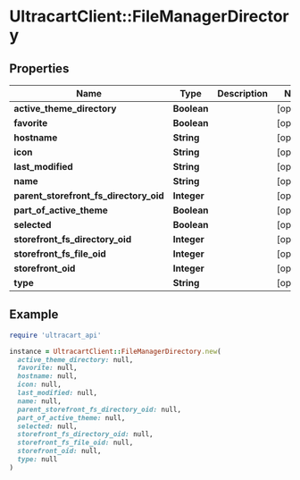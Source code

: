 # UltracartClient::FileManagerDirectory

## Properties

| Name | Type | Description | Notes |
| ---- | ---- | ----------- | ----- |
| **active_theme_directory** | **Boolean** |  | [optional] |
| **favorite** | **Boolean** |  | [optional] |
| **hostname** | **String** |  | [optional] |
| **icon** | **String** |  | [optional] |
| **last_modified** | **String** |  | [optional] |
| **name** | **String** |  | [optional] |
| **parent_storefront_fs_directory_oid** | **Integer** |  | [optional] |
| **part_of_active_theme** | **Boolean** |  | [optional] |
| **selected** | **Boolean** |  | [optional] |
| **storefront_fs_directory_oid** | **Integer** |  | [optional] |
| **storefront_fs_file_oid** | **Integer** |  | [optional] |
| **storefront_oid** | **Integer** |  | [optional] |
| **type** | **String** |  | [optional] |

## Example

```ruby
require 'ultracart_api'

instance = UltracartClient::FileManagerDirectory.new(
  active_theme_directory: null,
  favorite: null,
  hostname: null,
  icon: null,
  last_modified: null,
  name: null,
  parent_storefront_fs_directory_oid: null,
  part_of_active_theme: null,
  selected: null,
  storefront_fs_directory_oid: null,
  storefront_fs_file_oid: null,
  storefront_oid: null,
  type: null
)
```

